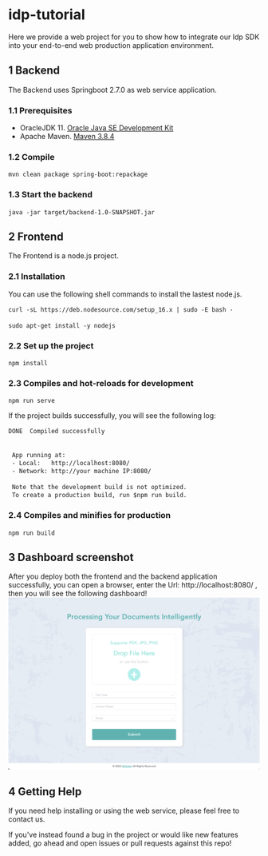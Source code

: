 # idp-tutorial
Here we provide a web project for you to show how to integrate our Idp SDK into your end-to-end web production application environment.
## 1 Backend
The Backend uses Springboot 2.7.0 as web service application.
### 1.1  Prerequisites
* OracleJDK 11. [Oracle Java SE Development Kit](https://www.oracle.com/java/technologies/downloads/)
* Apache Maven. [Maven 3.8.4](http://archive.apache.org/dist/maven/maven-3/3.8.4/)

### 1.2   Compile
``` shell
mvn clean package spring-boot:repackage
```

### 1.3   Start the backend
``` shell
java -jar target/backend-1.0-SNAPSHOT.jar 
```
## 2 Frontend
The Frontend is a node.js project.
### 2.1  Installation
You can use the following shell commands to install the lastest node.js.
``` shell
curl -sL https://deb.nodesource.com/setup_16.x | sudo -E bash -

sudo apt-get install -y nodejs

```
### 2.2  Set up the project 
``` shell
npm install
```
### 2.3 Compiles and hot-reloads for development
``` shell
npm run serve
```
If the project builds successfully, you will see the following log:
``` shell
DONE  Compiled successfully 


 App running at:
 - Local:   http://localhost:8080/ 
 - Network: http://your machine IP:8080/

 Note that the development build is not optimized.
 To create a production build, run $npm run build.

```
### 2.4 Compiles and minifies for production
``` shell
npm run build
```
## 3 Dashboard screenshot
After you deploy both the frontend and the backend application successfully, you can open a browser, enter the Url: http://localhost:8080/ , then you will see the following dashboard!
![screenshot](./imgs/screenshot.png)

## 4 Getting Help
If you need help installing or using the web service, please feel free to contact us.

If you've instead found a bug in the project or would like new features added, go ahead and open issues or pull requests against this repo!
